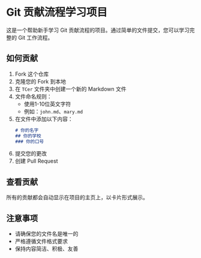 # Git 贡献流程学习项目

这是一个帮助新手学习 Git 贡献流程的项目。通过简单的文件提交，您可以学习完整的 Git 工作流程。

## 如何贡献

1. Fork 这个仓库
2. 克隆您的 Fork 到本地
3. 在 `TCer` 文件夹中创建一个新的 Markdown 文件
4. 文件命名规则：
   - 使用1-10位英文字符
   - 例如：`john.md`、`mary.md`
5. 在文件中添加以下内容：
   ```markdown
   # 你的名字
   ## 你的学校
   ### 你的口号
   ```
6. 提交您的更改
7. 创建 Pull Request

## 查看贡献
所有的贡献都会自动显示在项目的主页上，以卡片形式展示。

## 注意事项
- 请确保您的文件名是唯一的
- 严格遵循文件格式要求
- 保持内容简洁、积极、友善
